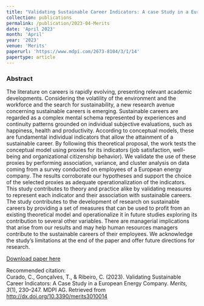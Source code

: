 ```yaml
---
title: "Validating Sustainable Career Indicators: A case Study in a European Energy Company"
collection: publications
permalink: /publication/2023-04-Merits
date: 'April 2023'
month: 'April'
year: '2023' 
venue: 'Merits'
paperurl: 'https://www.mdpi.com/2673-8104/3/1/14'
papertype: article
---
```

### Abstract
The literature on careers is rapidly evolving, presenting relevant academic developments. Considering the volatility of the environment and the workforce and the search for sustainability, a new research avenue concerning sustainable careers is emerging. Sustainable careers are regarded as a complex mental schema represented by experiences and continuity patterns grounded on individual subjective evaluations, such as happiness, health and productivity. According to conceptual models, these are fundamental individual indicators that allow the attainment of a sustainable career. By following this theoretical proposal, the work tests the conceptual model using proxies for its indicators (job satisfaction, well-being and organizational citizenship behavior). We validate the use of these proxies by performing association, variance, and cluster analysis on data coming from a survey conducted on employees of a European energy company. The results corroborate our hypotheses and support the choice of the selected proxies as adequate operationalization of the indicators. This study contributes to theory and practice alike by validating measures to represent each indicator and their association with sustainable careers. The study contributes to the development of research on sustainable careers by providing a set of measures that can be used to profit from an existing theoretical model and operationalize it in future studies exploring its contribution to several other variables. There are managerial implications that arise from our results and may help human resources managers contribute to the sustainable careers of their employees. We acknowledge the study’s limitations at the end of the paper and offer future directions for research.

[Download paper here](https://www.mdpi.com/2673-8104/3/1/14/pdf?version=1679310349)

Recommended citation:<br>
Curado, C., Gonçalves, T., & Ribeiro, C. (2023). Validating Sustainable Career Indicators: A Case Study in a European Energy Company. <em>Merits, 3</em>(1), 230–247. MDPI AG. Retrieved from http://dx.doi.org/10.3390/merits3010014